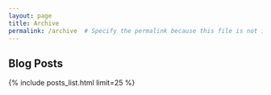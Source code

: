 ```yaml
---
layout: page
title: Archive
permalink: /archive  # Specify the permalink because this file is not in the root.
---
```


## Blog Posts

{% include posts_list.html limit=25 %}

